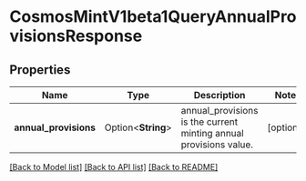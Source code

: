 # CosmosMintV1beta1QueryAnnualProvisionsResponse

## Properties

Name | Type | Description | Notes
------------ | ------------- | ------------- | -------------
**annual_provisions** | Option<**String**> | annual_provisions is the current minting annual provisions value. | [optional]

[[Back to Model list]](../README.md#documentation-for-models) [[Back to API list]](../README.md#documentation-for-api-endpoints) [[Back to README]](../README.md)


